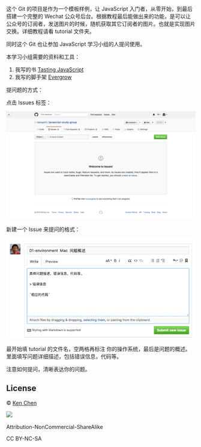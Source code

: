 这个 Git 的项目是作为一个模板样例，让 JavaScript 入门者，从零开始，到最后搭建一个完整的 Wechat 公众号后台。根据教程最后能做出来的功能，是可以让公众号的订阅者，发送图片的时候，随机获取其它订阅者的图片。也就是实现图片交换。详细教程请看 tutorial 文件夹。  

同时这个 Git 也让参加 JavaScript 学习小组的人提问使用。  

[Tasting JavaScript]:https://leanpub.com/tasting-javascript
[Evergrow]: https://github.com/kenspirit/generator-evergrow

本学习小组需要的资料和工具：  

1. 我写的书 [Tasting JavaScript][]  
2. 我写的脚手架 [Evergrow][]

提问题的方式：

点击 Issues 标签：

![Issue](./javascript-study-group-issue.png)

新建一个 Issue 来提问的格式：

![New Issue](./javascript-study-group-new-issue.png)

最开始填 tutorial 的文件名，空两格再标注 你的操作系统，最后是问题的概述。里面填写问题详细描述，包括错误信息，代码等。  

注意如何提问，清晰表达你的问题。

## License

 © [Ken Chen](http://www.thinkingincrowd.me)

![](https://licensebuttons.net/l/by-nc-sa/3.0/88x31.png)

Attribution-NonCommercial-ShareAlike  

CC BY-NC-SA
